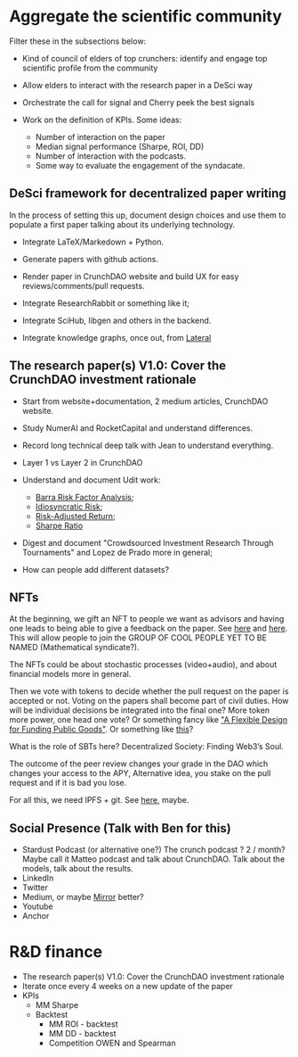 # Aggregate the scientific community

Filter these in the subsections below:

- Kind of council of elders of top crunchers: identify and engage top scientific profile from the community 
- Allow elders to interact with the research paper in a DeSci way 
- Orchestrate the call for signal and Cherry peek the best signals 

- Work on the definition of KPIs. Some ideas: 
    - Number of interaction on the paper
    - Median signal performance (Sharpe, ROI, DD)
    - Number of interaction with the podcasts.
    - Some way to evaluate the engagement of the syndacate.

## DeSci framework for decentralized paper writing

In the process of setting this up, document design choices and use them to populate a first paper talking about 
its underlying technology.

- Integrate LaTeX/Markedown + Python.
- Generate papers with github actions.
- Render paper in CrunchDAO website and build UX for easy reviews/comments/pull requests.

- Integrate ResearchRabbit or something like it;
- Integrate SciHub, libgen and others in the backend.
- Integrate knowledge graphs, once out, from [Lateral](https://www.lateral.io/)

## The research paper(s) V1.0: Cover the CrunchDAO investment rationale

- Start from website+documentation, 2 medium articles, CrunchDAO website. 
- Study NumerAI and RocketCapital and understand differences.
- Record long technical deep talk with Jean to understand everything.

- Layer 1 vs Layer 2 in CrunchDAO

- Understand and document Udit work:
    -  [Barra Risk Factor Analysis](https://www.investopedia.com/terms/b/barra-risk-factor-analysis.asp);
    -  [Idiosyncratic Risk](https://www.investopedia.com/terms/i/idiosyncraticrisk.asp);
    -  [Risk-Adjusted Return](https://www.investopedia.com/terms/r/riskadjustedreturn.asp);
    -  [Sharpe Ratio](https://www.investopedia.com/terms/s/sharperatio.asp)



- Digest and document "Crowdsourced Investment Research Through Tournaments" and Lopez de Prado more in general;
- How can people add different datasets? 

## NFTs

At the beginning, we gift an NFT to people we want as advisors and having one leads to being able to give a feedback on the paper. See [here](https://www.boffinsociety.xyz/) and [here](https://desci.world/). This will allow people to join the GROUP OF COOL PEOPLE YET TO BE NAMED (Mathematical syndicate?).

The NFTs could be about stochastic processes (video+audio), and about financial models more in general.

Then we vote with tokens to decide whether the pull request on the paper is accepted or not. Voting on the papers shall become part of civil duties. How will be individual decisions be integrated into the final one? More token more power, one head one vote? Or something fancy like ["A Flexible Design for Funding Public Goods"](https://arxiv.org/abs/1809.06421). Or something like [this](https://www.bretthennig.com/reinvigorating_democracy_through_random_selection)?

What is the role of SBTs here? Decentralized Society: Finding Web3’s Soul.

The outcome of the peer review changes your grade in the DAO which changes your access to the APY, Alternative idea, you stake on the pull request and if it is bad you lose.

For all this, we need IPFS + git. See [here](https://radicle.xyz/), maybe.

## Social Presence (Talk with Ben for this)

- Stardust Podcast (or alternative one?) The crunch podcast ? 2 / month? Maybe call it Matteo podcast and talk about CrunchDAO. Talk about the models, talk about the results. 
- LinkedIn
- Twitter
- Medium, or maybe [Mirror](https://mirror.xyz/) better?
- Youtube
- Anchor

# R&D finance

- The research paper(s) V1.0: Cover the CrunchDAO investment rationale 
- Iterate once every 4 weeks on a new update of the paper 
- KPIs
    - MM Sharpe
    - Backtest
        - MM ROI - backtest
        - MM DD - backtest
        - Competition OWEN and Spearman